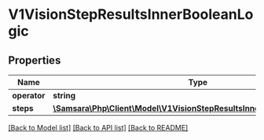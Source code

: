 # V1VisionStepResultsInnerBooleanLogic

## Properties
Name | Type | Description | Notes
------------ | ------------- | ------------- | -------------
**operator** | **string** |  | [optional] 
**steps** | [**\Samsara\Php\Client\Model\V1VisionStepResultsInnerBooleanLogicSteps[]**](V1VisionStepResultsInnerBooleanLogicSteps.md) |  | [optional] 

[[Back to Model list]](../../README.md#documentation-for-models) [[Back to API list]](../../README.md#documentation-for-api-endpoints) [[Back to README]](../../README.md)

